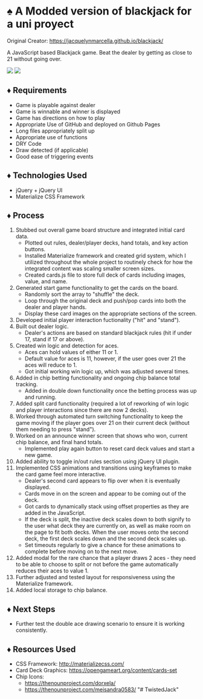 # :spades:  A Modded version of blackjack for a uni proyect
Original Creator: https://jacquelynmarcella.github.io/blackjack/

A JavaScript based Blackjack game. Beat the dealer by getting as close to 21 without going over.

![](http://www.jacquelynmarcella.com/img/blackjack-1.jpg)
![](http://www.jacquelynmarcella.com/img/blackjack-mobile.jpg)

## :diamonds: Requirements
* Game is playable against dealer
* Game is winnable and winner is displayed 
* Game has directions on how to play    
* Appropriate Use of GitHub and deployed on Github Pages    
* Long files appropriately split up   
* Appropriate use of functions
* DRY Code    
* Draw detected (if applicable)
* Good ease of triggering events

## :diamonds: Technologies Used
* jQuery + jQuery UI
* Materialize CSS Framework

## :diamonds: Process
1. Stubbed out overall game board structure and integrated initial card data.
    * Plotted out rules, dealer/player decks, hand totals, and key action buttons.
    * Installed Materialize framework and created grid system, which I utilized throughout the whole project to routinely check for how the integrated content was scaling smaller screen sizes.
    * Created cards.js file to store full deck of cards including images, value, and name.
1. Generated start game functionality to get the cards on the board.
    * Randomly sort the array to "shuffle" the deck.
    * Loop through the original deck and push/pop cards into both the dealer and player hands.
    * Display these card images on the appropriate sections of the screen.
1. Developed initial player interaction fuctionality ("hit" and "stand").
1. Built out dealer logic.
    * Dealer's actions are based on standard blackjack rules (hit if under 17, stand if 17 or above).
1. Created win logic and detection for aces.
    * Aces can hold values of either 11 or 1.
    * Default value for aces is 11, however, if the user goes over 21 the aces will reduce to 1.
    * Got initial working win logic up, which was adjusted several times.
1. Added in chip betting functionality and ongoing chip balance total tracking.
   * Added in double down functionality once the betting process was up and running.
1. Added split card functionality (required a lot of reworking of win logic and player interactions since there are now 2 decks).
1. Worked through automated turn switching functionality to keep the game moving if the player goes over 21 on their current deck (without them needing to press "stand").
1. Worked on an announce winner screen that shows who won, current chip balance, and final hand totals.
   * Implemented play again button to reset card deck values and start a new game.
1. Added ability to toggle in/out rules section using jQuery UI plugin.
1. Implemented CSS animations and transitions using keyframes to make the card game feel more interactive.
   * Dealer's second card appears to flip over when it is eventually displayed.
   * Cards move in on the screen and appear to be coming out of the deck.
   * Got cards to dynamically stack using offset properties as they are added in the JavaScript.
   * If the deck is split, the inactive deck scales down to both signify to the user what deck they are currently on, as well as make room on the page to fit both decks. When the user moves onto the second deck, the first deck scales down and the second deck scales up.
   * Set timeouts regularly to give a chance for these animations to complete before moving on to the next move.
1. Added modal for the rare chance that a player draws 2 aces - they need to be able to choose to split or not before the game automatically reduces their aces to value 1.
1. Further adjusted and tested layout for responsiveness using the Materialize framework.
1. Added local storage to chip balance.

## :diamonds: Next Steps
* Further test the double ace drawing scenario to ensure it is working consistently.

## :diamonds: Resources Used
* CSS Framework: http://materializecss.com/
* Card Deck Graphics: https://opengameart.org/content/cards-set
* Chip Icons: 
   * https://thenounproject.com/dorxela/
   * https://thenounproject.com/meisandra0583/
"# TwistedJack" 
